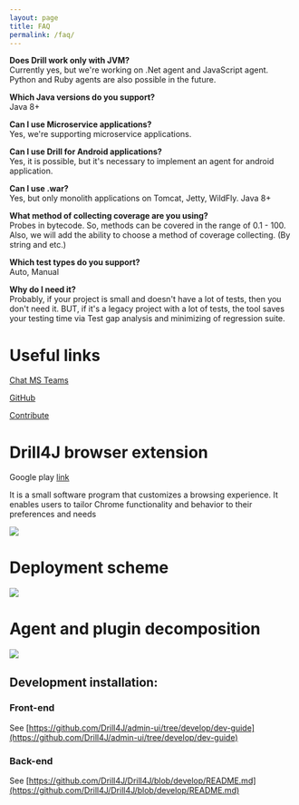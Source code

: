 ```yaml
---
layout: page
title: FAQ
permalink: /faq/
---
```


**Does Drill work only with JVM?**  
Currently yes, but we're working on .Net agent and JavaScript agent. Python and Ruby agents are also possible in the future.

**Which Java versions do you support?**  
Java 8+

**Can I use Microservice applications?**  
Yes, we're supporting microservice applications.
 
**Can I use Drill for Android applications?**  
Yes, it is possible, but it's necessary to implement an agent for android application.

**Can I use .war?**  
Yes, but only monolith applications on Tomcat, Jetty, WildFly. Java 8+
 
**What method of collecting coverage are you using?**  
Probes in bytecode. So, methods can be covered in the range of 0.1 - 100. 
Also, we will add the ability to choose a method of coverage collecting. (By string and etc.)
 
**Which test types do you support?**  
Auto, Manual 
 
**Why do I need it?**  
Probably, if your project is small and doesn't have a lot of tests, then you don't need it. BUT, if it's a legacy project with a lot of tests, the tool saves your testing time via Test gap analysis and minimizing of regression suite.

# Useful links

[Chat MS Teams](https://teams.microsoft.com/l/team/19%3a193e223ed7f7454ab21c44b0f607b02f%40thread.skype/conversations?groupId=8864428e-aa21-4db2-9010-e929b8ac92b3&tenantId=b41b72d0-4e9f-4c26-8a69-f949f367c91d)

[GitHub](https://github.com/Drill4J)

[Contribute](https://contribute.epam.com/products/136)

# Drill4J browser extension
Google play [link](https://chrome.google.com/webstore/detail/drill4j-browser-extension/lhlkfdlgddnmbhhlcopcliflikibeplm?hl=ru)

It is a small software program that customizes a browsing experience. It enables users to tailor Chrome functionality and behavior to their preferences and needs

![](https://user-images.githubusercontent.com/45354520/59715780-41f82880-921d-11e9-8727-bbf6d1c2ff94.png)


# Deployment scheme
![](/assets/img/d4j_img_wiki_Deployment_scheme.png)


# Agent and plugin decomposition
![](/assets/img/d4j_img_AP_Decomposition.png)




## Development installation:

### Front-end
See [https://github.com/Drill4J/admin-ui/tree/develop/dev-guide](https://github.com/Drill4J/admin-ui/tree/develop/dev-guide)


### Back-end
See [https://github.com/Drill4J/Drill4J/blob/develop/README.md](https://github.com/Drill4J/Drill4J/blob/develop/README.md)

